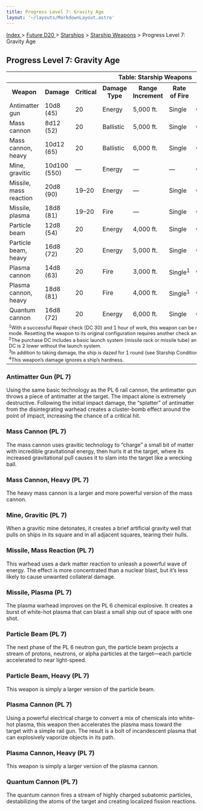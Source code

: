 ```yaml
---
title: Progress Level 7: Gravity Age
layout: '~/layouts/MarkdownLayout.astro'
---
```


[ Index ](/) > [ Future D20 ](/future.d20.srd) > [Starships](/future.d20.srd/starships) > [Starship Weapons](/future.d20.srd/starships/starship) > Progress Level 7: Gravity Age

## Progress Level 7: Gravity Age


<table> <tr><th colspan="9">Table: Starship Weapons</th></tr> <tr><th>Weapon</th><th>Damage</th><th>Critical</th><th>Damage Type</th><th>Range Increment</th><th>Rate of Fire</th><th>Minimum Ship Size</th><th>Purchase DC</th><th>Restriction</th></tr> <tr><td>Antimatter gun</td><td>10d8 (45)</td><td>20</td><td>Energy</td><td>5,000 ft.</td><td>Single</td><td>Colossal</td><td>38</td><td>Mil (+3)</td></tr> <tr class="shaded"><td>Mass cannon</td><td>8d12 (52)</td><td>20</td><td>Ballistic</td><td>5,000 ft.</td><td>Single</td><td>Gargantuan</td><td>37</td><td>Lic (+1)</td></tr> <tr><td>Mass cannon, heavy</td><td>10d12 (65)</td><td>20</td><td>Ballistic</td><td>6,000 ft.</td><td>Single</td><td>Colossal</td><td>40</td><td>Res (+2)</td></tr> <tr class="shaded"><td>Mine, gravitic</td><td>10d100 (550)</td><td>—</td><td>Energy</td><td>—</td><td>—</td><td>Colossal</td><td>43</td><td>Mil (+3)</td></tr> <tr><td>Missile, mass reaction</td><td>20d8 (90)</td><td>19–20</td><td>Energy</td><td>—</td><td>Single</td><td>Colossal</td><td>502</td><td>Mil (+3)</td></tr> <tr class="shaded"><td>Missile, plasma</td><td>18d8 (81)</td><td>19–20</td><td>Fire</td><td>—</td><td>Single</td><td>Gargantuan</td><td>462</td><td>Res (+2)</td></tr> <tr><td>Particle beam</td><td>12d8 (54)</td><td>20</td><td>Energy</td><td>4,000 ft.</td><td>Single</td><td>Gargantuan</td><td>36</td><td>Res (+2)</td></tr> <tr class="shaded"><td>Particle beam, heavy</td><td>16d8 (72)</td><td>20</td><td>Energy</td><td>5,000 ft.</td><td>Single</td><td>Colossal</td><td>39</td><td>Res (+2)</td></tr> <tr><td>Plasma cannon</td><td>14d8 (63)</td><td>20</td><td>Fire</td><td>3,000 ft.</td><td>Single<sup>1</sup></td><td>Gargantuan</td><td>36</td><td>Lic (+1)</td></tr> <tr class="shaded"><td>Plasma cannon, heavy</td><td>18d8 (81)</td><td>20</td><td>Fire</td><td>4,000 ft.</td><td>Single<sup>1</sup></td><td>Colossal</td><td>39</td><td>Res (+2)</td></tr> <tr><td>Quantum cannon</td><td>16d8 (72)</td><td>20</td><td>Energy</td><td>6,000 ft.</td><td>Single</td><td>Gargantuan</td><td>41</td><td>Res (+2)</td></tr> <tr><td colspan="9" style="text-align: left; font-size: .8em;"> <sup>1</sup>With a successful Repair check (DC 30) and 1 hour of work, this weapon can be modified for semiautomatic or automatic fire mode. Resetting the weapon to its original configuration requires another check and another hour of labor.<br/> <sup>2</sup>The purchase DC includes a basic launch system (missile rack or missile tube) and eight missiles with warheads. The purchase DC is 2 lower without the launch system.<br/> <sup>3</sup>In addition to taking damage, the ship is dazed for 1 round (see Starship Condition Summary).<br/> <sup>4</sup>This weapon’s damage ignores a ship’s hardness.<br/> </td></tr> </table>


### Antimatter Gun (PL 7)

Using the same basic technology as the PL 6 rail cannon, the antimatter gun
throws a piece of antimatter at the target. The impact alone is extremely
destructive. Following the initial impact damage, the “splatter” of antimatter
from the disintegrating warhead creates a cluster-bomb effect around the point
of impact, increasing the chance of a critical hit.

### Mass Cannon (PL 7)

The mass cannon uses gravitic technology to “charge” a small bit of matter
with incredible gravitational energy, then hurls it at the target, where its
increased gravitational pull causes it to slam into the target like a wrecking
ball.

### Mass Cannon, Heavy (PL 7)

The heavy mass cannon is a larger and more powerful version of the mass
cannon.

### Mine, Gravitic (PL 7)

When a gravitic mine detonates, it creates a brief artificial gravity well
that pulls on ships in its square and in all adjacent squares, tearing their
hulls.

### Missile, Mass Reaction (PL 7)

This warhead uses a dark matter reaction to unleash a powerful wave of energy.
The effect is more concentrated than a nuclear blast, but it’s less likely to
cause unwanted collateral damage.

### Missile, Plasma (PL 7)

The plasma warhead improves on the PL 6 chemical explosive. It creates a burst
of white-hot plasma that can blast a small ship out of space with one shot.

### Particle Beam (PL 7)

The next phase of the PL 6 neutron gun, the particle beam projects a stream of
protons, neutrons, or alpha particles at the target—each particle accelerated
to near light-speed.

### Particle Beam, Heavy (PL 7)

This weapon is simply a larger version of the particle beam.

### Plasma Cannon (PL 7)

Using a powerful electrical charge to convert a mix of chemicals into white-
hot plasma, this weapon then accelerates the plasma mass toward the target
with a simple rail gun. The result is a bolt of incandescent plasma that can
explosively vaporize objects in its path.

### Plasma Cannon, Heavy (PL 7)

This weapon is simply a larger version of the plasma cannon.

### Quantum Cannon (PL 7)

The quantum cannon fires a stream of highly charged subatomic particles,
destabilizing the atoms of the target and creating localized fission
reactions.


